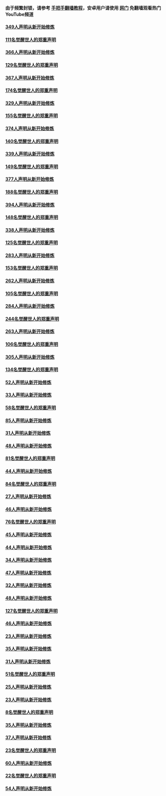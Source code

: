#### 由于频繁封锁，请参考 [手把手翻墙教程](https://github.com/gfw-breaker/guides/wiki/)，安卓用户请使用 [网门](https://github.com/gfw-breaker/nogfw/blob/master/dl.md?t=06172300) 免翻墙观看热门YouTube频道 

#### [349人声明从新开始修炼](../pages/91/426969.md?t=06172300) 

#### [111名觉醒世人的郑重声明](../pages/91/426968.md?t=06172300) 

#### [366人声明从新开始修炼](../pages/91/426737.md?t=06172300) 

#### [129名觉醒世人的郑重声明](../pages/91/426736.md?t=06172300) 

#### [367人声明从新开始修炼](../pages/91/426421.md?t=06172300) 

#### [174名觉醒世人的郑重声明](../pages/91/426420.md?t=06172300) 

#### [329人声明从新开始修炼](../pages/91/426139.md?t=06172300) 

#### [155名觉醒世人的郑重声明](../pages/91/426138.md?t=06172300) 

#### [374人声明从新开始修炼](../pages/91/425811.md?t=06172300) 

#### [140名觉醒世人的郑重声明](../pages/91/425810.md?t=06172300) 

#### [339人声明从新开始修炼](../pages/91/425690.md?t=06172300) 

#### [149名觉醒世人的郑重声明](../pages/91/425689.md?t=06172300) 

#### [377人声明从新开始修炼](../pages/91/424867.md?t=06172300) 

#### [188名觉醒世人的郑重声明](../pages/91/424866.md?t=06172300) 

#### [394人声明从新开始修炼](../pages/91/423914.md?t=06172300) 

#### [148名觉醒世人的郑重声明](../pages/91/423913.md?t=06172300) 

#### [338人声明从新开始修炼](../pages/91/423540.md?t=06172300) 

#### [125名觉醒世人的郑重声明](../pages/91/423539.md?t=06172300) 

#### [283人声明从新开始修炼](../pages/91/423296.md?t=06172300) 

#### [153名觉醒世人的郑重声明](../pages/91/423295.md?t=06172300) 

#### [262人声明从新开始修炼](../pages/91/423004.md?t=06172300) 

#### [105名觉醒世人的郑重声明](../pages/91/423003.md?t=06172300) 

#### [284人声明从新开始修炼](../pages/91/422707.md?t=06172300) 

#### [244名觉醒世人的郑重声明](../pages/91/422706.md?t=06172300) 

#### [263人声明从新开始修炼](../pages/91/422553.md?t=06172300) 

#### [106名觉醒世人的郑重声明](../pages/91/422552.md?t=06172300) 

#### [305人声明从新开始修炼](../pages/91/422153.md?t=06172300) 

#### [134名觉醒世人的郑重声明](../pages/91/422152.md?t=06172300) 

#### [52人声明从新开始修炼](../pages/91/421846.md?t=06172300) 

#### [33人声明从新开始修炼](../pages/91/421804.md?t=06172300) 

#### [58名觉醒世人的郑重声明](../pages/91/421845.md?t=06172300) 

#### [85人声明从新开始修炼](../pages/91/421769.md?t=06172300) 

#### [31人声明从新开始修炼](../pages/91/421763.md?t=06172300) 

#### [48人声明从新开始修炼](../pages/91/421605.md?t=06172300) 

#### [81名觉醒世人的郑重声明](../pages/91/421656.md?t=06172300) 

#### [44人声明从新开始修炼](../pages/91/421544.md?t=06172300) 

#### [84名觉醒世人的郑重声明](../pages/91/421543.md?t=06172300) 

#### [27人声明从新开始修炼](../pages/91/421465.md?t=06172300) 

#### [46人声明从新开始修炼](../pages/91/421454.md?t=06172300) 

#### [76名觉醒世人的郑重声明](../pages/91/421453.md?t=06172300) 

#### [45人声明从新开始修炼](../pages/91/421452.md?t=06172300) 

#### [44人声明从新开始修炼](../pages/91/421422.md?t=06172300) 

#### [34人声明从新开始修炼](../pages/91/421322.md?t=06172300) 

#### [47人声明从新开始修炼](../pages/91/421264.md?t=06172300) 

#### [32人声明从新开始修炼](../pages/91/421225.md?t=06172300) 

#### [48人声明从新开始修炼](../pages/91/421202.md?t=06172300) 

#### [127名觉醒世人的郑重声明](../pages/91/421224.md?t=06172300) 

#### [46人声明从新开始修炼](../pages/91/421203.md?t=06172300) 

#### [23人声明从新开始修炼](../pages/91/421138.md?t=06172300) 

#### [35人声明从新开始修炼](../pages/91/421122.md?t=06172300) 

#### [31人声明从新开始修炼](../pages/91/421081.md?t=06172300) 

#### [51名觉醒世人的郑重声明](../pages/91/421080.md?t=06172300) 

#### [25人声明从新开始修炼](../pages/91/421020.md?t=06172300) 

#### [23人声明从新开始修炼](../pages/91/420884.md?t=06172300) 

#### [8名觉醒世人的郑重声明](../pages/91/420883.md?t=06172300) 

#### [35人声明从新开始修炼](../pages/91/420809.md?t=06172300) 

#### [37人声明从新开始修炼](../pages/91/420766.md?t=06172300) 

#### [23名觉醒世人的郑重声明](../pages/91/420765.md?t=06172300) 

#### [60人声明从新开始修炼](../pages/91/420727.md?t=06172300) 

#### [22名觉醒世人的郑重声明](../pages/91/420726.md?t=06172300) 

#### [54人声明从新开始修炼](../pages/91/420529.md?t=06172300) 

